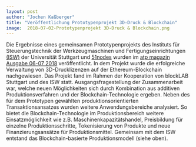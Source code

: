 ```yaml
---
layout: post
author: "Jochen Kaßberger"
title: "Veröffentlichung Prototypenprojekt 3D-Druck & Blockchain"
image:  2018-07-02-Prototypenprojekt 3D-Druck & Blockchain.png
---
```


Die Ergebnisse eines gemeinsamen Prototypenprojekts des Instituts für Steuerungstechnik der Werkzeugmaschinen 
und Fertigungseinrichtungen [(ISW)](https://www.isw.uni-stuttgart.de/) der Universität Stuttgart und [51nodes](https://www.51nodes.io/) wurden im [atp magazin Ausgabe 06-07 2018](site/assets/SD_atpMagazin_6_7_2018_Blockchain_Korb.pdf) veröffentlicht. 
In dem Projekt wurde die erfolgreiche Verwaltung von 3D-Drucklizenzen auf der Ethereum-Blockchain nachgewiesen. 
Das Projekt fand im Rahmen der Kooperation von blockLAB Stuttgart und des ISW statt. 
Ausgangsfragestellung der Zusammenarbeit war, welche neuen Möglichkeiten sich durch Kombination
aus additiven Produktionsverfahren und der Blockchain-Technologie ergeben. 
Neben des für dem Prototypen gewählten produktionsorientierten Transaktionsansatzes wurden weitere Anwendungsbereiche analysiert. 
So bietet die Blockchain-Technologie im Produktionsbereich weitere Einsatzmöglichkeit wie z.B. Maschinenkapazitätshandel, Preisbildung für einzelne Produktionsschritte, Tokenisierung von Produkte und neue Finanzierungsansätze für Produktionsmittel.
Gemeinsam mit dem ISW entstand das Blockchain-basierte Produktionsmodell (siehe oben).
